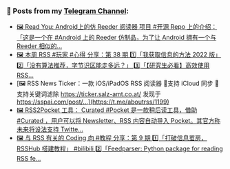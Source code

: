 ### 📰 Posts from my [Telegram Channel](https://t.me/s/aboutrss):
<!-- BLOG-POST-LIST:START -->
- [🖼 Read You: Android上的仿 Reeder 阅读器 项目 #开源 Repo 上的介绍：「这是一个在 #Android 上的 Reeder 仿制品，为了让 Android 拥有一个与 Reeder 相似的...](https://t.me/aboutrss/1201)
- [🖼 本周 RSS #玩家 #心得 分享：第 38 期 1️⃣「我获取信息的方法 2022 版」 2️⃣「没有算法推荐，字节识区能走多远？」 3️⃣「【研究生必看】高效使用RSS...](https://t.me/aboutrss/1200)
- [🖼 RSS News Ticker：一款 iOS/iPadOS RSS 阅读器 🔸支持 iCloud 同步 🔸支持关键词滤除 https://ticker.salz-amt.co.at/ 发现于 https://sspai.com/post/...](https://t.me/aboutrss/1199)
- [🖼 RSS2Pocket 工具： Curated #Pocket 是一款稍后读工具，借助 #Curated ，用户可以将 Newsletter、RSS 内容自动导入 Pocket。其官方称未来将设法支持 Twitte...](https://t.me/aboutrss/1198)
- [🖼 与 RSS 有关的 Coding 向 #教程 分享：第 9 期 1️⃣「打破信息茧房，RSSHub 搭建教程」 #bilibili 2️⃣「Feedparser: Python package for reading RSS fe...](https://t.me/aboutrss/1197)
<!-- BLOG-POST-LIST:END -->

<!--
**AboutRSS/AboutRSS** is a ✨ _special_ ✨ repository because its `README.md` (this file) appears on your GitHub profile.

Here are some ideas to get you started:

- 🔭 I’m currently working on ...
- 🌱 I’m currently learning ...
- 👯 I’m looking to collaborate on ...
- 🤔 I’m looking for help with ...
- 💬 Ask me about ...
- 📫 How to reach me: ...
- 😄 Pronouns: ...
- ⚡ Fun fact: ...
-->
